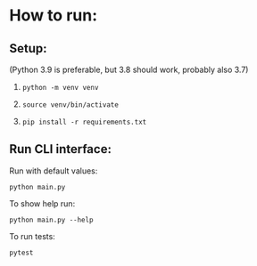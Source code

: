 # How to run:

## Setup:

(Python 3.9 is preferable, but 3.8 should work, probably also 3.7)

1.     python -m venv venv
2.     source venv/bin/activate
3.     pip install -r requirements.txt

## Run CLI interface:
Run with default values:

    python main.py

To show help run:

    python main.py --help

To run tests:

    pytest
